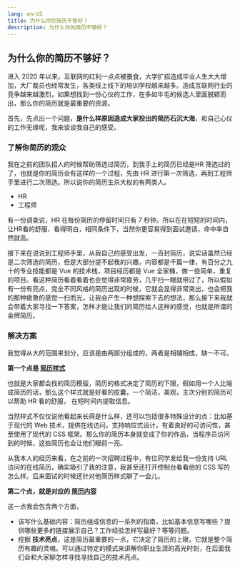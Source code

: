 ```yaml
---
lang: en-US
title: 为什么你的简历不够好？
description: 为什么你的简历不够好？
---
```


## 为什么你的简历不够好？

进入 2020 年以来，互联网的红利一点点被蚕食，大学扩招造成毕业人生大大增加，大厂裁员也经常发生，各类线上线下的培训学校越来越多。造成互联网行业的竞争越来越激烈，如果想找到一份心仪的工作，在多如牛毛的候选人里面脱颖而出，那么你的简历就是最重要的资源。

首先，先点出一个问题，**是什么样原因造成大家投出的简历石沉大海**，和自己心仪的工作无缘呢，我来谈谈我自己的感受。

### 了解你简历的观众

我在之前的团队招人的时候帮助筛选过简历，到我手上的简历已经是HR 筛选过的了，也就是你的简历会有这样的一个过程，先由 HR 进行第一次筛选，再到工程师手里进行二次筛选。所以说你的简历生杀大权的有两类人。

* HR
* 工程师

有一份调查说，HR 在每份简历的停留时间只有 7 秒钟。所以在在短短的时间内，让HR看的舒服、看得明白，相同条件下，当然你更容易得到面试邀请，命中率自然就高。

接下来在说说到工程师手里，从我自己的感受出发，一百封简历，说实话虽然已经是二次筛选的简历，但是大部分提不起我的兴趣，内容都是千篇一律，有百分之九十的专业技能都是 Vue 的技术栈，项目经历都是 Vue 全家桶，做一些简单，重复的项目。看这种简历看着看着也会觉得非常疲劳，几乎扫一眼就带过了，所以假如有一份有亮点，完全不同风格的简历出现的时候，它就会显得非常突出，也会把我的那种疲惫的感觉一扫而光，让我会产生一种想探索下去的想法，那么接下来我就会带着大家寻找一下答案，怎样才能让我们的简历给人这样的感觉，也就是所谓的金牌简历。

### 解决方案
我觉得从大的范围来划分，应该是由两部分组成的，两者是相辅相成，缺一不可。

**第一个点是 [简历样式](./styling.md)**

也就是大家都会找的简历模版，简历的格式决定了简历的下限，假如用一个人比喻成简历的话，那么这个样式就是好看的皮囊，一个简洁，美观，主次分别的简历可以帮助 HR 看的舒服， 在短时间内提取信息。

当然样式不仅仅说他看起来长得是什么样，还可以包括很多特殊设计的点：比如基于现代的 Web 技术，提供在线访问，支持响应式设计，有着良好的可访问性，甚至使用了现代的 CSS 框架。那么你的简历本身就变成了你的作品，当程序员访问到的时候，这些简历也会让他们眼前一亮。

从我本人的经历来看，在之前的一次招聘过程中，有位同学发给我一份支持 URL 访问的在线简历，确实吸引了我的注意，我甚至还打开控制台看看他的 CSS 写的怎么样。后来面试的时候还针对他简历样式聊了一会儿。


**第二个点，就是对应的 [简历内容](./content.md)**

这一点我会包含两个方面，
* 该写什么基础内容：简历组成信息的一系列的指南，比如基本信息写哪些？提供哪些更多的链接展示自己？工作经验怎样写最好？等等问题。
* 挖掘 **技术亮点**，这是简历最重要的一点，它决定了简历的上限，它就是整个简历有趣的灵魂。可以通过特定的模式来讲解你职业生涯的高光时刻，在后面我们会和大家聊怎样寻找寻找自己的技术亮点。





